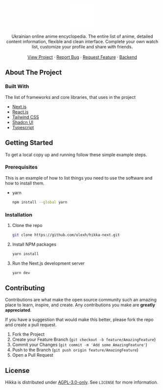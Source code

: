 <!-- PROJECT BANNER -->
<div align="center">
  <a href="https://github.com/hikka-io/hikka-next">
    <img src="public/logo.svg" alt="Logo" width="80" height="80">
  </a>
  <p align="center">
    Ukrainian online anime encyclopedia. The entire list of anime, detailed content information, flexible and clean interface. Complete your own watch list, customize your profile and share with friends.
    <br />
    <br />
    <a href="https://hikka.io">View Project</a>
    ·
    <a href="https://github.com/hikka-io/hikka-next/issues">Report Bug</a>
    ·
    <a href="https://github.com/hikka-io/hikka-next/issues">Request Feature</a>
    ·
    <a href="https://github.com/hikka-io/hikka">Backend</a>
  </p>
</div>

<!-- ABOUT THE PROJECT -->
## About The Project

### Built With

The list of frameworks and core libraries, that uses in the project

- [Next.js](https://nextjs.org/)
- [React.js](https://reactjs.org/)
- [Tailwind CSS](https://tailwindcss.com/)
- [Shadcn UI](https://ui.shadcn.com/)
- [Typescript](https://www.typescriptlang.org/)

<!-- GETTING STARTED -->
## Getting Started

To get a local copy up and running follow these simple example steps.

### Prerequisites

This is an example of how to list things you need to use the software and how to install them.
* yarn
  ```sh
  npm install --global yarn
  ```

### Installation

1. Clone the repo
   ```sh
   git clone https://github.com/olexh/hikka-next.git
   ```
2. Install NPM packages
   ```sh
   yarn install
   ```
3. Run the Next.js development server
   ```sh
   yarn dev
   ```

<!-- CONTRIBUTING -->
## Contributing

Contributions are what make the open source community such an amazing place to learn, inspire, and create. Any contributions you make are **greatly appreciated**.

If you have a suggestion that would make this better, please fork the repo and create a pull request.

1. Fork the Project
2. Create your Feature Branch (`git checkout -b feature/AmazingFeature`)
3. Commit your Changes (`git commit -m 'Add some AmazingFeature'`)
4. Push to the Branch (`git push origin feature/AmazingFeature`)
5. Open a Pull Request


<!-- LICENSE -->
## License

Hikka is distributed under [AGPL-3.0-only](LICENSE). See `LICENSE` for more information.
